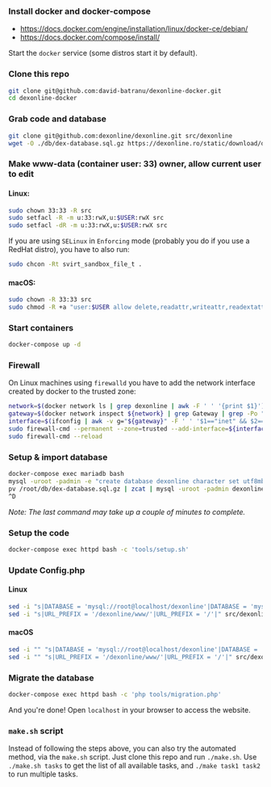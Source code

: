 ### Install docker and docker-compose

* https://docs.docker.com/engine/installation/linux/docker-ce/debian/
* https://docs.docker.com/compose/install/

Start the `docker` service (some distros start it by default).

### Clone this repo
```sh
git clone git@github.com:david-batranu/dexonline-docker.git
cd dexonline-docker
```

### Grab code and database
```sh
git clone git@github.com:dexonline/dexonline.git src/dexonline
wget -O ./db/dex-database.sql.gz https://dexonline.ro/static/download/dex-database.sql.gz
```

### Make www-data (container user: 33) owner, allow current user to edit
#### Linux:
```sh
sudo chown 33:33 -R src
sudo setfacl -R -m u:33:rwX,u:$USER:rwX src
sudo setfacl -dR -m u:33:rwX,u:$USER:rwX src
```

If you are using `SELinux` in `Enforcing` mode (probably you do if you use a RedHat distro), you have to also run:
```sh
sudo chcon -Rt svirt_sandbox_file_t .
```

#### macOS:
```sh
sudo chown -R 33:33 src
sudo chmod -R +a "user:$USER allow delete,readattr,writeattr,readextattr,writeextattr,readsecurity,writesecurity,chown,list,search,add_file,add_subdirectory,delete_child,file_inherit,directory_inherit" src
```

### Start containers
```sh
docker-compose up -d
```

### Firewall
On Linux machines using `firewalld` you have to add the network interface created by docker to the trusted zone:
```sh
network=$(docker network ls | grep dexonline | awk -F ' ' '{print $1}')
gateway=$(docker network inspect ${network} | grep Gateway | grep -Po "[\d\.]+")
interface=$(ifconfig | awk -v g="${gateway}" -F ' ' '$1=="inet" && $2==g {print old} {old=$1}' | sed 's/:$//')
sudo firewall-cmd --permanent --zone=trusted --add-interface=${interface}
sudo firewall-cmd --reload
```

### Setup & import database
```sh
docker-compose exec mariadb bash
mysql -uroot -padmin -e "create database dexonline character set utf8mb4"
pv /root/db/dex-database.sql.gz | zcat | mysql -uroot -padmin dexonline
^D
```

_Note: The last command may take up a couple of minutes to complete._

### Setup the code
```sh
docker-compose exec httpd bash -c 'tools/setup.sh'
```

### Update Config.php
#### Linux
```sh
sed -i "s|DATABASE = 'mysql://root@localhost/dexonline'|DATABASE = 'mysql://root:admin@mariadb/dexonline'|" src/dexonline/Config.php
sed -i "s|URL_PREFIX = '/dexonline/www/'|URL_PREFIX = '/'|" src/dexonline/Config.php
```

#### macOS
```sh
sed -i "" "s|DATABASE = 'mysql://root@localhost/dexonline'|DATABASE = 'mysql://root:admin@mariadb/dexonline'|" src/dexonline/Config.php
sed -i "" "s|URL_PREFIX = '/dexonline/www/'|URL_PREFIX = '/'|" src/dexonline/Config.php
```

### Migrate the database
```sh
docker-compose exec httpd bash -c 'php tools/migration.php'
```

And you're done! Open `localhost` in your browser to access the website.

### `make.sh` script
Instead of following the steps above, you can also try the automated method, via the `make.sh` script.
Just clone this repo and run `./make.sh`.
Use `./make.sh tasks` to get the list of all available tasks, and `./make task1 task2` to run multiple tasks.
